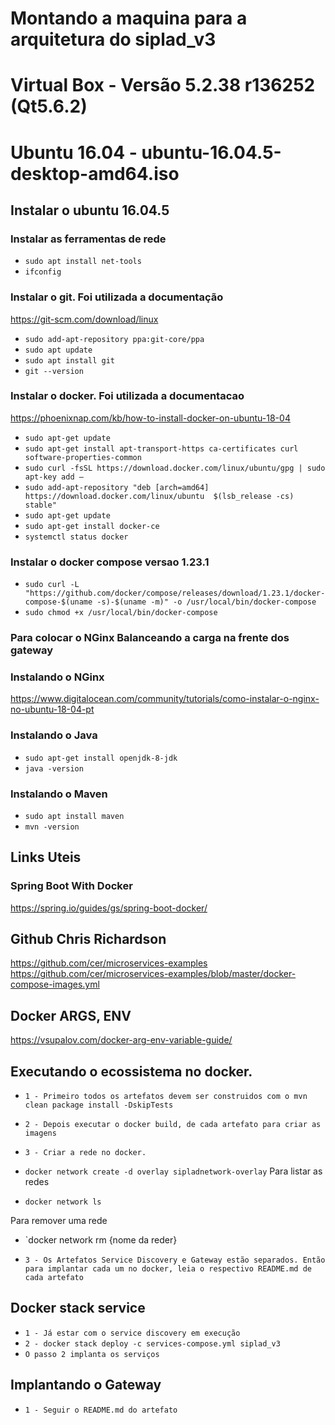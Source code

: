 # Montando a maquina para a arquitetura do siplad_v3
# Virtual Box - Versão 5.2.38 r136252 (Qt5.6.2)
# Ubuntu 16.04 - ubuntu-16.04.5-desktop-amd64.iso 

## Instalar o ubuntu 16.04.5

### Instalar as ferramentas de rede

- `sudo apt install net-tools`
- `ifconfig`

### Instalar o git. Foi utilizada a documentação 

https://git-scm.com/download/linux

- `sudo add-apt-repository ppa:git-core/ppa`
- `sudo apt update`
- `sudo apt install git`
- `git --version`


### Instalar o docker. Foi utilizada a documentacao

https://phoenixnap.com/kb/how-to-install-docker-on-ubuntu-18-04

-  `sudo apt-get update`
-  `sudo apt-get install apt-transport-https ca-certificates curl software-properties-common`
-  `sudo curl -fsSL https://download.docker.com/linux/ubuntu/gpg | sudo apt-key add –`
-  `sudo add-apt-repository "deb [arch=amd64] https://download.docker.com/linux/ubuntu  $(lsb_release -cs)  stable"`
-  `sudo apt-get update`
-  `sudo apt-get install docker-ce`
-  `systemctl status docker`

### Instalar o docker compose versao 1.23.1

-  `sudo curl -L "https://github.com/docker/compose/releases/download/1.23.1/docker-compose-$(uname -s)-$(uname -m)" -o /usr/local/bin/docker-compose`
-  `sudo chmod +x /usr/local/bin/docker-compose`


### Para colocar o NGinx Balanceando a carga na frente dos gateway
### Instalando o NGinx 
https://www.digitalocean.com/community/tutorials/como-instalar-o-nginx-no-ubuntu-18-04-pt

### Instalando o Java
-  `sudo apt-get install openjdk-8-jdk`
-  `java -version`

### Instalando o Maven

- `sudo apt install maven`
- `mvn -version`

## Links Uteis

### Spring Boot With Docker

https://spring.io/guides/gs/spring-boot-docker/

## Github Chris Richardson
https://github.com/cer/microservices-examples
https://github.com/cer/microservices-examples/blob/master/docker-compose-images.yml

## Docker ARGS, ENV

https://vsupalov.com/docker-arg-env-variable-guide/


## Executando o ecossistema no docker.

- `1 - Primeiro todos os artefatos devem ser construidos com o mvn clean package install -DskipTests`

- `2 - Depois executar o docker build, de cada artefato para criar as imagens`

- `3 - Criar a rede no docker. `
- `docker network create -d overlay sipladnetwork-overlay`
Para listar as redes 

- `docker network ls `

Para remover uma rede

- `docker network rm {nome da reder} 

- `3 - Os Artefatos Service Discovery e Gateway estão separados. Então para implantar cada um no docker, leia o respectivo README.md de cada artefato`

## Docker stack service

- `1 - Já estar com o service discovery em execução`
- `2 - docker stack deploy -c services-compose.yml siplad_v3`
- `O passo 2 implanta os serviços`

## Implantando o Gateway

- `1 - Seguir o README.md do artefato`
